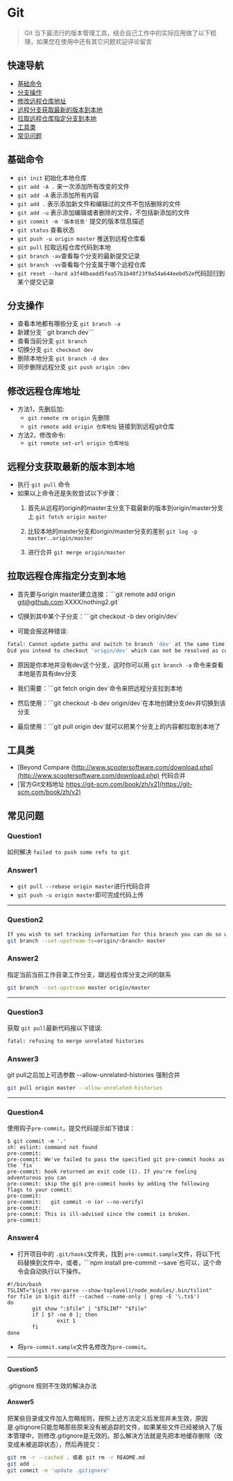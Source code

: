 # Git

> Git 当下最流行的版本管理工具，结合自己工作中的实际应用做了以下梳理，如果您在使用中还有其它问题欢迎评论留言

## 快速导航

* [基础命令](#基础命令)
* [分支操作](#分支操作)
* [修改远程仓库地址](#修改远程仓库地址)
* [远程分支获取最新的版本到本地](#远程分支获取最新的版本到本地)
* [拉取远程仓库指定分支到本地](#拉取远程仓库指定分支到本地)
* [工具类](#工具类)
* [常见问题](#常见问题)

## 基础命令

* `git init` 初始化本地仓库
* `git add -A .` 来一次添加所有改变的文件
* `git add -A` 表示添加所有内容
* `git add .` 表示添加新文件和编辑过的文件不包括删除的文件
* `git add -u` 表示添加编辑或者删除的文件，不包括新添加的文件
* `git commit -m '版本信息'` 提交的版本信息描述
* `git status` 查看状态
* `git push -u origin master` 推送到远程仓库看
* `git pull` 拉取远程仓库代码到本地
* `git branch -av`查看每个分支的最新提交记录
* `git branch -vv`查看每个分支属于哪个远程仓库
* `git reset --hard a3f40baadd5fea57b1b40f23f9a54a644eebd52e`代码回归到某个提交记录

## 分支操作

* 查看本地都有哪些分支 `git branch -a`
* 新建分支 ` git branch dev```
* 查看当前分支 `git branch`
* 切换分支 `git checkout dev`
* 删除本地分支 `git branch -d dev`
* 同步删除远程分支 `git push origin :dev`

## 修改远程仓库地址

* 方法1，先删后加:
  * `git remote rm origin` 先删除
  * `git remote add origin 仓库地址` 链接到到远程git仓库
* 方法2，修改命令:
  * `git remote set-url origin 仓库地址`

## 远程分支获取最新的版本到本地

* 执行 `git pull` 命令
* 如果以上命令还是失败尝试以下步骤：
  1. 首先从远程的origin的master主分支下载最新的版本到origin/master分支上
    `git fetch origin master`

  2. 比较本地的master分支和origin/master分支的差别
    `git log -p master..origin/master`
		
  3. 进行合并
    `git merge origin/master`

## 拉取远程仓库指定分支到本地

* 首先要与origin master建立连接：```git remote add origin git@github.com:XXXX/nothing2.git`

* 切换到其中某个子分支：```git checkout -b dev origin/dev`

* 可能会报这种错误:

```bash
fatal: Cannot update paths and switch to branch 'dev' at the same time.
Did you intend to checkout 'origin/dev' which can not be resolved as commit?
```

* 原因是你本地并没有dev这个分支，这时你可以用 `git branch -a` 命令来查看本地是否具有dev分支

* 我们需要：```git fetch origin dev`命令来把远程分支拉到本地

* 然后使用：```git checkout -b dev origin/dev`在本地创建分支dev并切换到该分支

* 最后使用：```git pull origin dev`就可以把某个分支上的内容都拉取到本地了

## 工具类

* [Beyond Compare (http://www.scootersoftware.com/download.php](http://www.scootersoftware.com/download.php) 代码合并
* [官方Git文档地址 https://git-scm.com/book/zh/v2](https://git-scm.com/book/zh/v2)

## 常见问题

### Question1

如何解决 `failed to push some refs to git`

### Answer1

* `git pull --rebase origin master`进行代码合并
* `git push -u origin master`即可完成代码上传

<hr>

### Question2

```bash
If you wish to set tracking information for this branch you can do so with:
git branch --set-upstream-to=origin/<branch> master
```

### Answer2

指定当前当前工作目录工作分支，跟远程仓库分支之间的联系

```bash
git branch --set-upstream master origin/master
```

<hr>

### Question3

获取 `git pull`最新代码报以下错误:

```bash
fatal: refusing to merge unrelated histories
```

### Answer3

git pull之后加上可选参数 --allow-unrelated-histories 强制合并

```bash
git pull origin master --allow-unrelated-histories
```

<hr>

### Question4

使用钩子`pre-commit`，提交代码提示如下错误：

```TEXT
$ git commit -m '.'
sh: eslint: command not found
pre-commit:
pre-commit: We've failed to pass the specified git pre-commit hooks as the `fix`
pre-commit: hook returned an exit code (1). If you're feeling adventurous you can
pre-commit: skip the git pre-commit hooks by adding the following flags to your commit:
pre-commit:
pre-commit:   git commit -n (or --no-verify)
pre-commit:
pre-commit: This is ill-advised since the commit is broken.
pre-commit:
```

### Answer4

* 打开项目中的 `.git/hooks`文件夹，找到 `pre-commit.sample`文件，将以下代码替换到文件中，或者，```npm install pre-commit --save`也可以，这个命令会自动执行以下操作。

```shell
#!/bin/bash
TSLINT="$(git rev-parse --show-toplevel)/node_modules/.bin/tslint"
for file in $(git diff --cached --name-only | grep -E '\.ts$')
do
        git show ":$file" | "$TSLINT" "$file"
        if [ $? -ne 0 ]; then
                exit 1
        fi
done
```

* 将```pre-commit.sample```文件名修改为```pre-commit```。

<hr>

#### Question5

.gitignore 规则不生效的解决办法

#### Answer5

把某些目录或文件加入忽略规则，按照上述方法定义后发现并未生效，原因是.gitignore只能忽略那些原来没有被追踪的文件，如果某些文件已经被纳入了版本管理中，则修改.gitignore是无效的。那么解决方法就是先把本地缓存删除（改变成未被追踪状态），然后再提交：

```bash
git rm -r --cached . 或者 git rm -r README.md
git add .
git commit -m 'update .gitignore'
```
